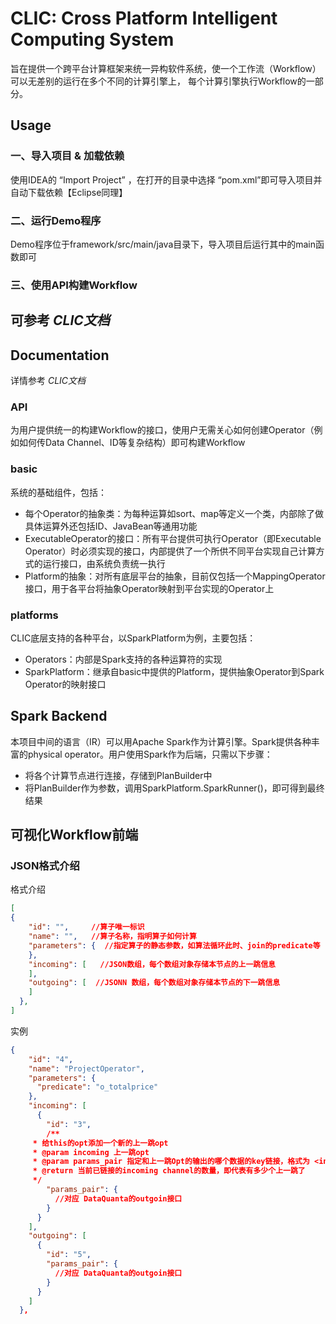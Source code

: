 # CLIC: Cross Platform Intelligent Computing System
旨在提供一个跨平台计算框架来统一异构软件系统，使一个工作流（Workflow）可以无差别的运行在多个不同的计算引擎上，
每个计算引擎执行Workflow的一部分。

## Usage
### **一、导入项目 & 加载依赖**
使用IDEA的 “Import Project” ，在打开的目录中选择 “pom.xml”即可导入项目并自动下载依赖【Eclipse同理】

### **二、运行Demo程序**
Demo程序位于framework/src/main/java目录下，导入项目后运行其中的main函数即可

### **三、使用API构建Workflow**
可参考 *CLIC文档*
-------

## Documentation
详情参考 *CLIC文档*
### **API**
为用户提供统一的构建Workflow的接口，使用户无需关心如何创建Operator（例如如何传Data Channel、ID等复杂结构）即可构建Workflow

### **basic**
系统的基础组件，包括：
* 每个Operator的抽象类：为每种运算如sort、map等定义一个类，内部除了做具体运算外还包括ID、JavaBean等通用功能
* ExecutableOperator的接口：所有平台提供可执行Operator（即Executable Operator）时必须实现的接口，内部提供了一个所供不同平台实现自己计算方式的运行接口，由系统负责统一执行
* Platform的抽象：对所有底层平台的抽象，目前仅包括一个MappingOperator接口，用于各平台将抽象Operator映射到平台实现的Operator上

### **platforms**
CLIC底层支持的各种平台，以SparkPlatform为例，主要包括：
* Operators：内部是Spark支持的各种运算符的实现
* SparkPlatform：继承自basic中提供的Platform，提供抽象Operator到Spark Operator的映射接口


## Spark Backend
本项目中间的语言（IR）可以用Apache Spark作为计算引擎。Spark提供各种丰富的physical operator。用户使用Spark作为后端，只需以下步骤：
* 将各个计算节点进行连接，存储到PlanBuilder中
* 将PlanBuilder作为参数，调用SparkPlatform.SparkRunner()，即可得到最终结果

## 可视化Workflow前端
### JSON格式介绍
格式介绍
```JSON
[
{
    "id": "",     //算子唯一标识
    "name": "",   //算子名称，指明算子如何计算
    "parameters": {  //指定算子的静态参数，如算法循环此时、join的predicate等
    },
    "incoming": [   //JSON数组，每个数组对象存储本节点的上一跳信息
    ],
    "outgoing": [  //JSONN 数组，每个数组对象存储本节点的下一跳信息
    ]
  },
]
```

实例
```json
{
    "id": "4",
    "name": "ProjectOperator",
    "parameters": {
      "predicate": "o_totalprice"
    },
    "incoming": [
      {
        "id": "3",
        /**
     * 给this的opt添加一个新的上一跳opt
     * @param incoming 上一跳opt
     * @param params_pair 指定和上一跳Opt的输出的哪个数据的key链接，格式为 <incoming.output_key, this.input_key>；为null时默认拿到其所有的输出
     * @return 当前已链接的incoming channel的数量，即代表有多少个上一跳了
     */
        "params_pair": {
          //对应 DataQuanta的outgoin接口
        }
      }
    ],
    "outgoing": [
      {
        "id": "5",
        "params_pair": {
          //对应 DataQuanta的outgoin接口
        }
      }
    ]
  },
```



